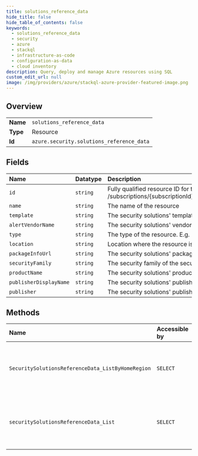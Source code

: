 ```yaml
---
title: solutions_reference_data
hide_title: false
hide_table_of_contents: false
keywords:
  - solutions_reference_data
  - security
  - azure    
  - stackql
  - infrastructure-as-code
  - configuration-as-data
  - cloud inventory
description: Query, deploy and manage Azure resources using SQL
custom_edit_url: null
image: /img/providers/azure/stackql-azure-provider-featured-image.png
---
```

  
    

## Overview
<table><tbody>
<tr><td><b>Name</b></td><td><code>solutions_reference_data</code></td></tr>
<tr><td><b>Type</b></td><td>Resource</td></tr>
<tr><td><b>Id</b></td><td><code>azure.security.solutions_reference_data</code></td></tr>
</tbody></table>

## Fields
| Name | Datatype | Description |
|:-----|:---------|:------------|
| `id` | `string` | Fully qualified resource ID for the resource. Ex - /subscriptions/{subscriptionId}/resourceGroups/{resourceGroupName}/providers/{resourceProviderNamespace}/{resourceType}/{resourceName} |
| `name` | `string` | The name of the resource |
| `template` | `string` | The security solutions' template |
| `alertVendorName` | `string` | The security solutions' vendor name |
| `type` | `string` | The type of the resource. E.g. "Microsoft.Compute/virtualMachines" or "Microsoft.Storage/storageAccounts" |
| `location` | `string` | Location where the resource is stored |
| `packageInfoUrl` | `string` | The security solutions' package info url |
| `securityFamily` | `string` | The security family of the security solution |
| `productName` | `string` | The security solutions' product name |
| `publisherDisplayName` | `string` | The security solutions' publisher display name |
| `publisher` | `string` | The security solutions' publisher |
## Methods
| Name | Accessible by | Required Params | Description |
|:-----|:--------------|:----------------|:------------|
| `SecuritySolutionsReferenceData_ListByHomeRegion` | `SELECT` | `api-version, ascLocation, subscriptionId` | Gets list of all supported Security Solutions for subscription and location. |
| `securitySolutionsReferenceData_List` | `SELECT` | `api-version, subscriptionId` | Gets a list of all supported Security Solutions for the subscription. |
